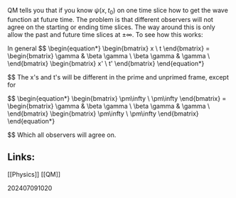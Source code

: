 QM tells you that if you know  $\psi(x, t_0)$ on one time slice how to get the wave function at future time. The problem is that different observers will not agree on the starting or ending time slices. The way around this is only allow the past and future time slices at $\pm \infty$.  To see how this works:

In general 
$$
\begin{equation*}
\begin{bmatrix} x \\ t \end{bmatrix} = 
\begin{bmatrix}
\gamma & \beta \gamma  \\
\beta \gamma & \gamma  \\
\end{bmatrix}
\begin{bmatrix} x' \\ t' \end{bmatrix}
\end{equation*}

$$
The x's and t's will be different in the prime and unprimed frame, 
except for

$$
\begin{equation*}
\begin{bmatrix} \pm\infty \\ \pm\infty \end{bmatrix} = 
\begin{bmatrix}
\gamma & \beta \gamma  \\
\beta \gamma & \gamma  \\
\end{bmatrix}
\begin{bmatrix} \pm\infty \\ \pm\infty \end{bmatrix} 
\end{equation*}

$$
Which all observers will agree on.



## Links: 

[[Physics]]
[[QM]]

202407091020
